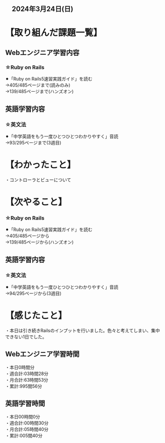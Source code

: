 ## 　2024年3月24日(日)
# 【取り組んだ課題一覧】
## Webエンジニア学習内容
### ☆Ruby on Rails
⚫︎「Ruby on Rails5速習実践ガイド」を読む<br>
→405/485ページまで(読みのみ)<br>
→139/485ページまで(ハンズオン)<br>
## 英語学習内容
### ☆英文法
⚫︎「中学英語をもう一度ひとつひとつわかりやすく」音読<br>
→93/295ページまで(3週目)<br>
# 【わかったこと】
・コントローラとビューについて<br>
# 【次やること】
### ☆Ruby on Rails
⚫︎「Ruby on Rails5速習実践ガイド」を読む<br>
→405/485ページから<br>
→139/485ページから(ハンズオン)<br>
## 英語学習内容
### ☆英文法
⚫︎「中学英語をもう一度ひとつひとつわかりやすく」音読<br>
→94/295ページから(3週目)<br>
# 【感じたこと】
・本日は引き続きRailsのインプットを行いました。色々と考えてしまい、集中できない1日でした。<br>
## Webエンジニア学習時間
・本日0時間分<br>
・週合計:03時間28分<br>
・月合計:63時間53分<br>
・累計:995間56分<br>
## 英語学習時間
・本日00時間0分<br>
・週合計:00時間30分<br>
・月合計:05時間40分<br>
・累計:005間40分<br>
